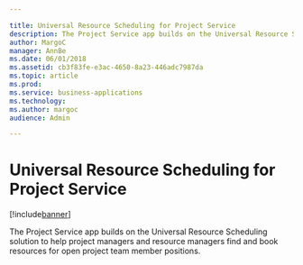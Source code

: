 ```yaml
---

title: Universal Resource Scheduling for Project Service
description: The Project Service app builds on the Universal Resource Scheduling solution to help project managers and resource managers find and book resources for open project team member positions.
author: MargoC
manager: AnnBe
ms.date: 06/01/2018
ms.assetid: cb3f83fe-e3ac-4650-8a23-446adc7987da
ms.topic: article
ms.prod: 
ms.service: business-applications
ms.technology: 
ms.author: margoc
audience: Admin

---
```

#  Universal Resource Scheduling for Project Service 




[!include[banner](../../includes/banner.md)]

The Project Service app builds on the Universal Resource Scheduling solution to
help project managers and resource managers find and book resources for open
project team member positions.
